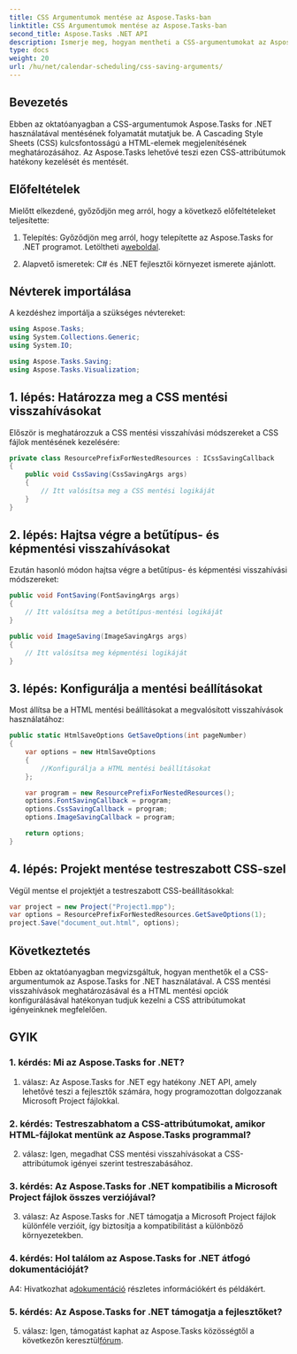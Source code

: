 ```yaml
---
title: CSS Argumentumok mentése az Aspose.Tasks-ban
linktitle: CSS Argumentumok mentése az Aspose.Tasks-ban
second_title: Aspose.Tasks .NET API
description: Ismerje meg, hogyan mentheti a CSS-argumentumokat az Aspose.Tasks for .NET-ben a HTML-kimenet testreszabásához. Fokozza a prezentációt személyre szabott CSS-beállításokkal.
type: docs
weight: 20
url: /hu/net/calendar-scheduling/css-saving-arguments/
---
```

## Bevezetés

Ebben az oktatóanyagban a CSS-argumentumok Aspose.Tasks for .NET használatával mentésének folyamatát mutatjuk be. A Cascading Style Sheets (CSS) kulcsfontosságú a HTML-elemek megjelenítésének meghatározásához. Az Aspose.Tasks lehetővé teszi ezen CSS-attribútumok hatékony kezelését és mentését.

## Előfeltételek

Mielőtt elkezdené, győződjön meg arról, hogy a következő előfeltételeket teljesítette:

1.  Telepítés: Győződjön meg arról, hogy telepítette az Aspose.Tasks for .NET programot. Letöltheti a[weboldal](https://releases.aspose.com/tasks/net/).

2. Alapvető ismeretek: C# és .NET fejlesztői környezet ismerete ajánlott.

## Névterek importálása

A kezdéshez importálja a szükséges névtereket:

```csharp
using Aspose.Tasks;
using System.Collections.Generic;
using System.IO;

using Aspose.Tasks.Saving;
using Aspose.Tasks.Visualization;

```
## 1. lépés: Határozza meg a CSS mentési visszahívásokat

Először is meghatározzuk a CSS mentési visszahívási módszereket a CSS fájlok mentésének kezelésére:

```csharp
private class ResourcePrefixForNestedResources : ICssSavingCallback
{
    public void CssSaving(CssSavingArgs args)
    {
        // Itt valósítsa meg a CSS mentési logikáját
    }
}
```

## 2. lépés: Hajtsa végre a betűtípus- és képmentési visszahívásokat

Ezután hasonló módon hajtsa végre a betűtípus- és képmentési visszahívási módszereket:

```csharp
public void FontSaving(FontSavingArgs args)
{
    // Itt valósítsa meg a betűtípus-mentési logikáját
}

public void ImageSaving(ImageSavingArgs args)
{
    // Itt valósítsa meg képmentési logikáját
}
```

## 3. lépés: Konfigurálja a mentési beállításokat

Most állítsa be a HTML mentési beállításokat a megvalósított visszahívások használatához:

```csharp
public static HtmlSaveOptions GetSaveOptions(int pageNumber)
{
    var options = new HtmlSaveOptions
    {
        //Konfigurálja a HTML mentési beállításokat
    };

    var program = new ResourcePrefixForNestedResources();
    options.FontSavingCallback = program;
    options.CssSavingCallback = program;
    options.ImageSavingCallback = program;

    return options;
}
```

## 4. lépés: Projekt mentése testreszabott CSS-szel

Végül mentse el projektjét a testreszabott CSS-beállításokkal:

```csharp
var project = new Project("Project1.mpp");
var options = ResourcePrefixForNestedResources.GetSaveOptions(1);
project.Save("document_out.html", options);
```

## Következtetés

Ebben az oktatóanyagban megvizsgáltuk, hogyan menthetők el a CSS-argumentumok az Aspose.Tasks for .NET használatával. A CSS mentési visszahívások meghatározásával és a HTML mentési opciók konfigurálásával hatékonyan tudjuk kezelni a CSS attribútumokat igényeinknek megfelelően.

## GYIK

### 1. kérdés: Mi az Aspose.Tasks for .NET?

1. válasz: Az Aspose.Tasks for .NET egy hatékony .NET API, amely lehetővé teszi a fejlesztők számára, hogy programozottan dolgozzanak Microsoft Project fájlokkal.

### 2. kérdés: Testreszabhatom a CSS-attribútumokat, amikor HTML-fájlokat mentünk az Aspose.Tasks programmal?

2. válasz: Igen, megadhat CSS mentési visszahívásokat a CSS-attribútumok igényei szerint testreszabásához.

### 3. kérdés: Az Aspose.Tasks for .NET kompatibilis a Microsoft Project fájlok összes verziójával?

3. válasz: Az Aspose.Tasks for .NET támogatja a Microsoft Project fájlok különféle verzióit, így biztosítja a kompatibilitást a különböző környezetekben.

### 4. kérdés: Hol találom az Aspose.Tasks for .NET átfogó dokumentációját?

A4: Hivatkozhat a[dokumentáció](https://reference.aspose.com/tasks/net/) részletes információkért és példákért.

### 5. kérdés: Az Aspose.Tasks for .NET támogatja a fejlesztőket?

 5. válasz: Igen, támogatást kaphat az Aspose.Tasks közösségtől a következőn keresztül[fórum](https://forum.aspose.com/c/tasks/15).